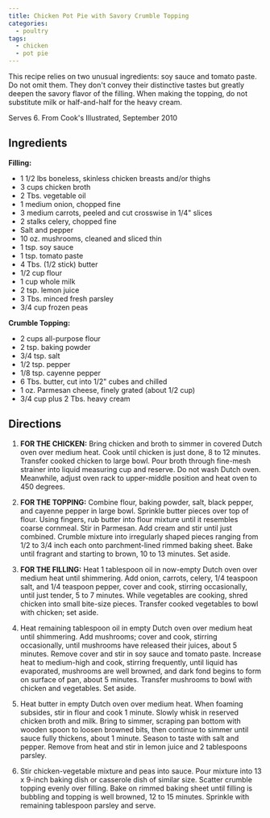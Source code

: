 ```yaml
---
title: Chicken Pot Pie with Savory Crumble Topping
categories:
  - poultry
tags:
  - chicken
  - pot pie
---
```


This recipe relies on two unusual ingredients: soy sauce and tomato paste. Do not omit them.
They don't convey their distinctive tastes but greatly deepen the savory flavor of the filling.
When making the topping, do not substitute milk or half-and-half for the heavy cream.

Serves 6. From Cook's Illustrated, September 2010

## Ingredients

**Filling:**

- 1 1/2 lbs boneless, skinless chicken breasts and/or thighs
- 3 cups chicken broth
- 2 Tbs. vegetable oil
- 1 medium onion, chopped fine
- 3 medium carrots, peeled and cut crosswise in 1/4" slices
- 2 stalks celery, chopped fine
- Salt and pepper
- 10 oz. mushrooms, cleaned and sliced thin
- 1 tsp. soy sauce
- 1 tsp. tomato paste
- 4 Tbs. (1/2 stick) butter
- 1/2 cup flour
- 1 cup whole milk
- 2 tsp. lemon juice
- 3 Tbs. minced fresh parsley
- 3/4 cup frozen peas

**Crumble Topping:**

- 2 cups all-purpose flour
- 2 tsp. baking powder
- 3/4 tsp. salt
- 1/2 tsp. pepper
- 1/8 tsp. cayenne pepper
- 6 Tbs. butter, cut into 1/2" cubes and chilled
- 1 oz. Parmesan cheese, finely grated (about 1/2 cup)
- 3/4 cup plus 2 Tbs. heavy cream

## Directions

1. **FOR THE CHICKEN:** Bring chicken and broth to simmer in covered Dutch oven over
medium heat. Cook until chicken is just done, 8 to 12 minutes. Transfer cooked chicken to large
bowl. Pour broth through fine-mesh strainer into liquid measuring cup and reserve. Do not wash
Dutch oven. Meanwhile, adjust oven rack to upper-middle position and heat oven to 450 degrees.

2. **FOR THE TOPPING:** Combine flour, baking powder, salt, black pepper, and cayenne
pepper in large bowl. Sprinkle butter pieces over top of flour. Using fingers, rub butter into flour
mixture until it resembles coarse cornmeal. Stir in Parmesan. Add cream and stir until just
combined. Crumble mixture into irregularly shaped pieces ranging from 1/2 to 3/4 inch each
onto parchment-lined rimmed baking sheet. Bake until fragrant and starting to brown, 10 to 13
minutes. Set aside.

3. **FOR THE FILLING:** Heat 1 tablespoon oil in now-empty Dutch oven over medium
heat until shimmering. Add onion, carrots, celery, 1/4 teaspoon salt, and 1/4 teaspoon pepper,
cover and cook, stirring occasionally, until just tender, 5 to 7 minutes. While vegetables are
cooking, shred chicken into small bite-size pieces. Transfer cooked vegetables to bowl with
chicken; set aside.

4. Heat remaining tablespoon oil in empty Dutch oven over medium heat until shimmering.
Add mushrooms; cover and cook, stirring occasionally, until mushrooms have released their
juices, about 5 minutes. Remove cover and stir in soy sauce and tomato paste. Increase heat to
medium-high and cook, stirring frequently, until liquid has evaporated, mushrooms are well
browned, and dark fond begins to form on surface of pan, about 5 minutes. Transfer mushrooms
to bowl with chicken and vegetables. Set aside.

5. Heat butter in empty Dutch oven over medium heat. When foaming subsides, stir in flour
and cook 1 minute. Slowly whisk in reserved chicken broth and milk. Bring to simmer, scraping
pan bottom with wooden spoon to loosen browned bits, then continue to simmer until sauce fully
thickens, about 1 minute. Season to taste with salt and pepper. Remove from heat and stir in
lemon juice and 2 tablespoons parsley.

6. Stir chicken-vegetable mixture and peas into sauce. Pour mixture into 13 x 9-inch baking
dish or casserole dish of similar size. Scatter crumble topping evenly over filling. Bake on
rimmed baking sheet until filling is bubbling and topping is well browned, 12 to 15 minutes.
Sprinkle with remaining tablespoon parsley and serve.
